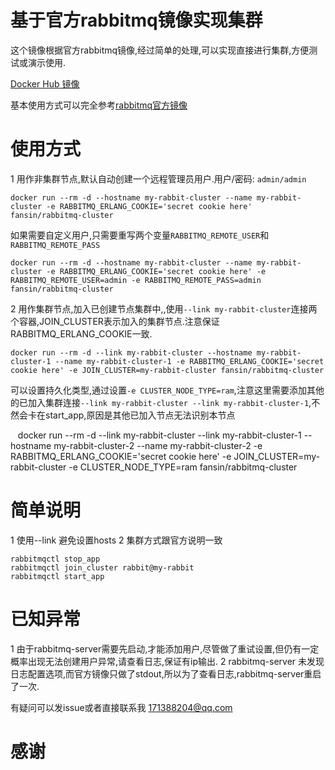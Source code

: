 # 基于官方rabbitmq镜像实现集群

这个镜像根据官方rabbitmq镜像,经过简单的处理,可以实现直接进行集群,方便测试或演示使用.

[Docker Hub 镜像](https://hub.docker.com/r/fansin/rabbitmq-cluster/) 

基本使用方式可以完全参考[rabbitmq官方镜像](https://hub.docker.com/_/rabbitmq/)

# 使用方式

1 用作非集群节点,默认自动创建一个远程管理员用户.用户/密码: `admin/admin`

    docker run --rm -d --hostname my-rabbit-cluster --name my-rabbit-cluster -e RABBITMQ_ERLANG_COOKIE='secret cookie here' fansin/rabbitmq-cluster

如果需要自定义用户,只需要重写两个变量`RABBITMQ_REMOTE_USER`和`RABBITMQ_REMOTE_PASS`
    
    docker run --rm -d --hostname my-rabbit-cluster --name my-rabbit-cluster -e RABBITMQ_ERLANG_COOKIE='secret cookie here' -e RABBITMQ_REMOTE_USER=admin -e RABBITMQ_REMOTE_PASS=admin  fansin/rabbitmq-cluster

2 用作集群节点,加入已创建节点集群中,,使用`--link my-rabbit-cluster`连接两个容器,JOIN_CLUSTER表示加入的集群节点.注意保证RABBITMQ_ERLANG_COOKIE一致.

    docker run --rm -d --link my-rabbit-cluster --hostname my-rabbit-cluster-1 --name my-rabbit-cluster-1 -e RABBITMQ_ERLANG_COOKIE='secret cookie here' -e JOIN_CLUSTER=my-rabbit-cluster fansin/rabbitmq-cluster

可以设置持久化类型,通过设置`-e CLUSTER_NODE_TYPE=ram`,注意这里需要添加其他的已加入集群连接`--link my-rabbit-cluster --link my-rabbit-cluster-1`,不然会卡在start_app,原因是其他已加入节点无法识别本节点

    docker run --rm -d --link my-rabbit-cluster --link my-rabbit-cluster-1 --hostname my-rabbit-cluster-2 --name my-rabbit-cluster-2 -e RABBITMQ_ERLANG_COOKIE='secret cookie here' -e JOIN_CLUSTER=my-rabbit-cluster -e CLUSTER_NODE_TYPE=ram fansin/rabbitmq-cluster

# 简单说明

1 使用--link 避免设置hosts
2 集群方式跟官方说明一致

    rabbitmqctl stop_app
    rabbitmqctl join_cluster rabbit@my-rabbit
    rabbitmqctl start_app


# 已知异常
1 由于rabbitmq-server需要先启动,才能添加用户,尽管做了重试设置,但仍有一定概率出现无法创建用户异常,请查看日志,保证有ip输出.
2 rabbitmq-server 未发现日志配置选项,而官方镜像只做了stdout,所以为了查看日志,rabbitmq-server重启了一次.

有疑问可以发issue或者直接联系我 171388204@qq.com

# 感谢

